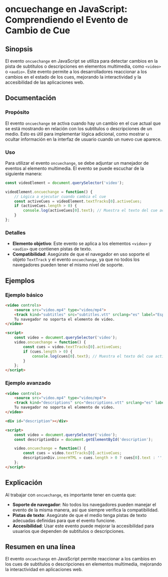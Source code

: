 <!--
Meta Description: # oncuechange en JavaScript: Comprendiendo el Evento de Cambio de Cue ## Sinopsis El evento `oncuechange` en JavaScript se utiliza para detectar cambi...
Meta Keywords: video, evento, oncuechange, los, que
-->

# oncuechange en JavaScript: Comprendiendo el Evento de Cambio de Cue

## Sinopsis
El evento `oncuechange` en JavaScript se utiliza para detectar cambios en la pista de subtítulos o descripciones en elementos multimedia, como `<video>` o `<audio>`. Este evento permite a los desarrolladores reaccionar a los cambios en el estado de los cues, mejorando la interactividad y la accesibilidad de las aplicaciones web.

## Documentación
### Propósito
El evento `oncuechange` se activa cuando hay un cambio en el cue actual que se está mostrando en relación con los subtítulos o descripciones de un medio. Esto es útil para implementar lógica adicional, como mostrar u ocultar información en la interfaz de usuario cuando un nuevo cue aparece.

### Uso
Para utilizar el evento `oncuechange`, se debe adjuntar un manejador de eventos al elemento multimedia. El evento se puede escuchar de la siguiente manera:

```javascript
const videoElement = document.querySelector('video');

videoElement.oncuechange = function() {
    // Lógica a ejecutar cuando cambia el cue
    const activeCues = videoElement.textTracks[0].activeCues;
    if (activeCues.length > 0) {
        console.log(activeCues[0].text); // Muestra el texto del cue activo
    }
};
```

### Detalles
- **Elemento objetivo**: Este evento se aplica a los elementos `<video>` y `<audio>` que contienen pistas de texto.
- **Compatibilidad**: Asegúrate de que el navegador en uso soporte el objeto `TextTrack` y el evento `oncuechange`, ya que no todos los navegadores pueden tener el mismo nivel de soporte.

## Ejemplos
### Ejemplo básico
```html
<video controls>
    <source src="video.mp4" type="video/mp4">
    <track kind="subtitles" src="subtitles.vtt" srclang="es" label="Español">
    Tu navegador no soporta el elemento de video.
</video>

<script>
    const video = document.querySelector('video');
    video.oncuechange = function() {
        const cues = video.textTracks[0].activeCues;
        if (cues.length > 0) {
            console.log(cues[0].text); // Muestra el texto del cue activo
        }
    };
</script>
```

### Ejemplo avanzado
```html
<video controls>
    <source src="video.mp4" type="video/mp4">
    <track kind="descriptions" src="descriptions.vtt" srclang="es" label="Descripciones">
    Tu navegador no soporta el elemento de video.
</video>

<div id="description"></div>

<script>
    const video = document.querySelector('video');
    const descriptionDiv = document.getElementById('description');

    video.oncuechange = function() {
        const cues = video.textTracks[0].activeCues;
        descriptionDiv.innerHTML = cues.length > 0 ? cues[0].text : '';
    };
</script>
```

## Explicación
Al trabajar con `oncuechange`, es importante tener en cuenta que:
- **Soporte de navegador**: No todos los navegadores pueden manejar el evento de la misma manera, así que siempre verifica la compatibilidad.
- **Pistas de texto**: Asegúrate de que el medio tenga pistas de texto adecuadas definidas para que el evento funcione.
- **Accesibilidad**: Usar este evento puede mejorar la accesibilidad para usuarios que dependen de subtítulos o descripciones.

## Resumen en una línea
El evento `oncuechange` en JavaScript permite reaccionar a los cambios en los cues de subtítulos o descripciones en elementos multimedia, mejorando la interactividad en aplicaciones web.